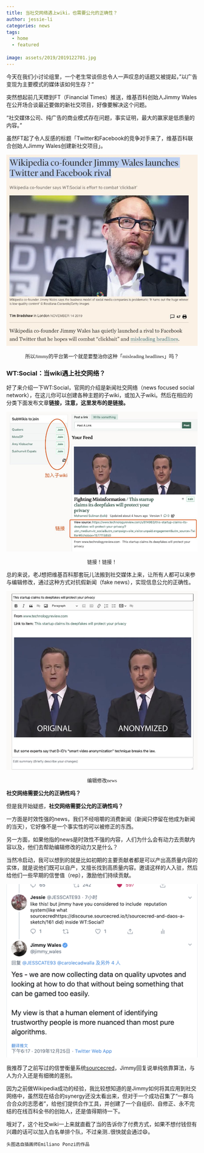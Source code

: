 ```yaml
---
title: 当社交网络遇上wiki，也需要公允的正确性？
author: jessie-li
categories: news
tags:
  - home
  - featured
 
image: assets/2019/2019122701.jpg
---
```

今天在我们小讨论组里，一个老生常谈但总令人一声叹息的话题又被提起，”以广告变现为主要模式的媒体该如何生存？“

突然想起前几天瞟到FT（Financial Times）推送，维基百科创始人Jimmy Wales在公开场合谈最近要做的新社交项目，好像要解决这个问题。

“社交媒体公司、纯广告的商业模式存在问题，事实证明，最大的赢家是低质量的内容。”

虽然FT起了令人反感的标题「Twitter和Facebook的竞争对手来了，维基百科联合创始人Jimmy Wales创建新社交项目」。

![图片](/assets/2019/2019122702.jpg) 
<center><font face="宋体" size=2>所以Jimmy的平台第一个就是要整治你这种「misleading headlines」吗？</font></center>

### WT:Social：当wiki遇上社交网络？
好了来介绍一下WT:Social，官网的介绍是新闻社交网络（news focused social network），在这儿你可以创建各种主题的子wiki，或加入子wiki。然后在相应的分类下面发布文章**链接，注意，这里发布的是链接。**

![图片](/assets/2019/2019122703.jpg)
<center><font face="宋体" size=2>链接！链接！</font></center>

总的来说，老J想把维基百科那套玩儿法搬到社交媒体上来，让所有人都可以来参与编辑修改，通过这种方式对抗假新闻（fake news），实现信息公允的正确性。

![图片](/assets/2019/2019122704.jpg)

<center><font face="宋体" size=2>编辑修改news</font></center>

**社交网络需要公允的正确性吗？**

但是我开始疑惑，**社交网络需要公允的正确性吗？**

一方面是时效性强的news，我们不经咀嚼的消费新闻（新闻只停留在他成为新闻的当天），它好像不是一个事实性的可以被修正的东西。

另一方面，如果他指的news是时效性不强的内容，人们为什么会有动力去贡献内容以及，他们去帮助编辑修改的动力又是什么？

当然冷启动，我可以想到的就是比如初期的主要贡献者都是可以产出高质量内容的实体，就是说他们既可以自产，又擅长找到高质量内容。邀请这样的人入驻，然后给他们一些早期的信誉值（rep），激励他们持续贡献。

![图片](/assets/2019/2019122705.jpg)

我推荐了之前写过的信誉衡量系统[sourcecred](http://mp.weixin.qq.com/s?__biz=MzU5NjQxNzQ3Mw==&mid=2247483884&idx=1&sn=66c6d4e8cf2c40c1960278fc0b0f7bba&chksm=fe624f42c915c654b86a56bf2f3e8aaa26a3084b7ad3cb7532cb49b0f4c0c23cf3bbc2d127dd&scene=21#wechat_redirect)，Jimmy回复说单纯依靠算法，与人为介入还是有细微的差别。

因为之前做Wikipedia成功的经验，我比较想知道的是Jimmy如何将其应用到社交网络中，虽然现在结合的synergy还没太看出来，但对于一个成功召集了“一群乌合合众的志愿者”，给他们提供合作工具，并创建了一个自组织、自修正、永不完结的在线百科全书的创始人，还是值得期待一下。

哦对了，这个社交wiki一上来就直截了当的告诉你了付费方式，如果不想付钱但有兴趣的话可以加入白名单排个队，不过亲测..很快就会通过😄。

```头图选自插画师Emiliano Ponzi的作品```